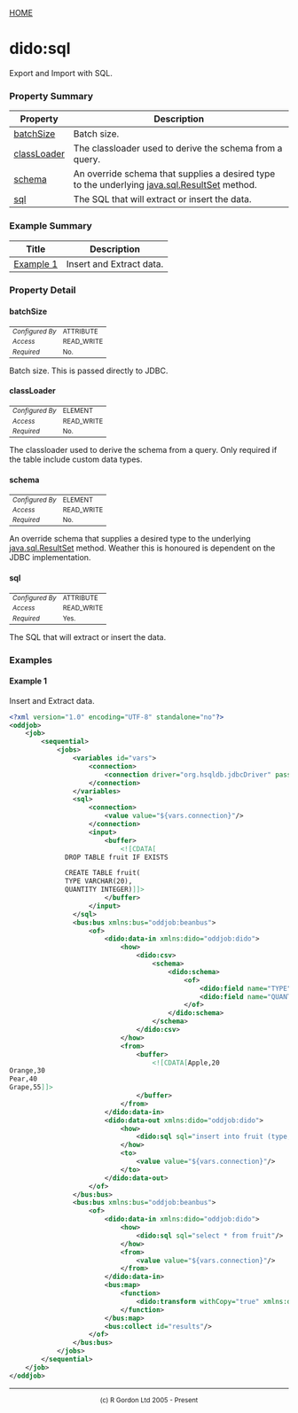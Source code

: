 [HOME](../../README.md)
# dido:sql

Export and Import with SQL.

### Property Summary

| Property | Description |
| -------- | ----------- |
| [batchSize](#propertybatchsize) | Batch size. | 
| [classLoader](#propertyclassloader) | The classloader used to derive the schema from a query. | 
| [schema](#propertyschema) | An override schema that supplies a desired type to the underlying [java.sql.ResultSet](https://docs.oracle.com/en/java/javase/11/docs/api/java.sql/java/sql/ResultSet.html) method. | 
| [sql](#propertysql) | The SQL that will extract or insert the data. | 


### Example Summary

| Title | Description |
| ----- | ----------- |
| [Example 1](#example1) | Insert and Extract data. |


### Property Detail
#### batchSize <a name="propertybatchsize"></a>

<table style='font-size:smaller'>
      <tr><td><i>Configured By</i></td><td>ATTRIBUTE</td></tr>
      <tr><td><i>Access</i></td><td>READ_WRITE</td></tr>
      <tr><td><i>Required</i></td><td>No.</td></tr>
</table>

Batch size. This is passed directly to JDBC.

#### classLoader <a name="propertyclassloader"></a>

<table style='font-size:smaller'>
      <tr><td><i>Configured By</i></td><td>ELEMENT</td></tr>
      <tr><td><i>Access</i></td><td>READ_WRITE</td></tr>
      <tr><td><i>Required</i></td><td>No.</td></tr>
</table>

The classloader used to derive the schema from a query. Only required if the
table include custom data types.

#### schema <a name="propertyschema"></a>

<table style='font-size:smaller'>
      <tr><td><i>Configured By</i></td><td>ELEMENT</td></tr>
      <tr><td><i>Access</i></td><td>READ_WRITE</td></tr>
      <tr><td><i>Required</i></td><td>No.</td></tr>
</table>

An override schema that supplies a desired type to the underlying
[java.sql.ResultSet](https://docs.oracle.com/en/java/javase/11/docs/api/java.sql/java/sql/ResultSet.html) method. Weather this is honoured is
dependent on the JDBC implementation.

#### sql <a name="propertysql"></a>

<table style='font-size:smaller'>
      <tr><td><i>Configured By</i></td><td>ATTRIBUTE</td></tr>
      <tr><td><i>Access</i></td><td>READ_WRITE</td></tr>
      <tr><td><i>Required</i></td><td>Yes.</td></tr>
</table>

The SQL that will extract or insert the data.


### Examples
#### Example 1 <a name="example1"></a>

Insert and Extract data.


```xml
<?xml version="1.0" encoding="UTF-8" standalone="no"?>
<oddjob>
    <job>
        <sequential>
            <jobs>
                <variables id="vars">
                    <connection>
                        <connection driver="org.hsqldb.jdbcDriver" password="" url="jdbc:hsqldb:mem:test" username="sa"/>
                    </connection>
                </variables>
                <sql>
                    <connection>
                        <value value="${vars.connection}"/>
                    </connection>
                    <input>
                        <buffer>
                            <![CDATA[
              DROP TABLE fruit IF EXISTS

              CREATE TABLE fruit(
              TYPE VARCHAR(20),
              QUANTITY INTEGER)]]>
                        </buffer>
                    </input>
                </sql>
                <bus:bus xmlns:bus="oddjob:beanbus">
                    <of>
                        <dido:data-in xmlns:dido="oddjob:dido">
                            <how>
                                <dido:csv>
                                    <schema>
                                        <dido:schema>
                                            <of>
                                                <dido:field name="TYPE" type="java.lang.String"/>
                                                <dido:field name="QUANTITY" type="int"/>
                                            </of>
                                        </dido:schema>
                                    </schema>
                                </dido:csv>
                            </how>
                            <from>
                                <buffer>
                                    <![CDATA[Apple,20
Orange,30
Pear,40
Grape,55]]>
                                </buffer>
                            </from>
                        </dido:data-in>
                        <dido:data-out xmlns:dido="oddjob:dido">
                            <how>
                                <dido:sql sql="insert into fruit (type, quantity) values (?,?)"/>
                            </how>
                            <to>
                                <value value="${vars.connection}"/>
                            </to>
                        </dido:data-out>
                    </of>
                </bus:bus>
                <bus:bus xmlns:bus="oddjob:beanbus">
                    <of>
                        <dido:data-in xmlns:dido="oddjob:dido">
                            <how>
                                <dido:sql sql="select * from fruit"/>
                            </how>
                            <from>
                                <value value="${vars.connection}"/>
                            </from>
                        </dido:data-in>
                        <bus:map>
                            <function>
                                <dido:transform withCopy="true" xmlns:dido="oddjob:dido"/>
                            </function>
                        </bus:map>
                        <bus:collect id="results"/>
                    </of>
                </bus:bus>
            </jobs>
        </sequential>
    </job>
</oddjob>
```



-----------------------

<div style='font-size: smaller; text-align: center;'>(c) R Gordon Ltd 2005 - Present</div>

